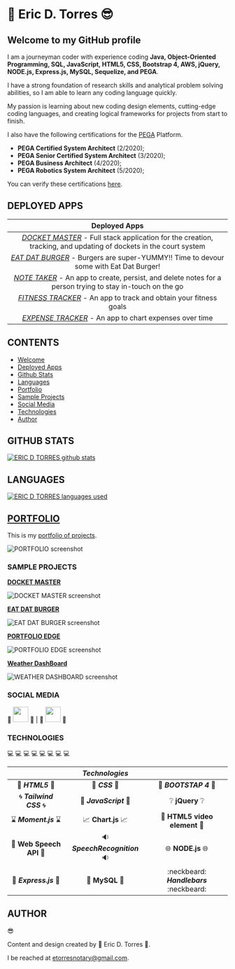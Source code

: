 # :green_heart: **Eric D. Torres** :sunglasses:

## Welcome to my GitHub profile

I am a journeyman coder with experience coding **Java, Object-Oriented Programming, SQL, JavaScript, HTML5, CSS, Bootstrap 4, AWS, jQuery, NODE.js, Express.js, MySQL, Sequelize, and PEGA**.

I have a strong foundation of research skills and analytical problem solving abilities, so I am able to learn any coding language quickly.

My passion is learning about new coding design elements, cutting-edge coding languages, and creating logical frameworks for projects from start to finish.

I also have the following certifications for the [PEGA](https://www.pega.com/?&utm_source=google&utm_medium=cpc&utm_campaign=Global_Brand_Exact&utm_term=pega%20systems&gloc=9025148&utm_content=pcrid%7c385502811043%7cpkw%7ckwd-299862464821%7cpmt%7ce%7cpdv%7cc%7c&gclid=Cj0KCQjwpZT5BRCdARIsAGEX0zlwEUJ1pHSIwyw83GZ1JUE6MsvC_rgS5LZ5nMBXMs6UlznUQ6ERP54aAqQ2EALw_wcB&gclsrc=aw.ds) Platform.

- **PEGA Certified System Architect** (2/2020);
- **PEGA Senior Certified System Architect** (3/2020);
- **PEGA Business Architect** (4/2020);
- **PEGA Robotics System Architect** (5/2020);

You can verify these certifications [here](https://academy.pega.com/verify-certification?fname=eric&lname=torres).

## DEPLOYED APPS

|                                                                       **Deployed Apps**                                                                       |
| :-----------------------------------------------------------------------------------------------------------------------------------------------------------: |
|  _[DOCKET MASTER](https://pure-atoll-36836.herokuapp.com/)_ - Full stack application for the creation, tracking, and updating of dockets in the court system  |
|              _[EAT DAT BURGER](https://hidden-garden-02467.herokuapp.com/)_ - Burgers are super-YUMMY!! Time to devour some with Eat Dat Burger!              |
| _[NOTE TAKER](https://whispering-headland-90384.herokuapp.com/)_ - An app to create, persist, and delete notes for a person trying to stay in-touch on the go |
|          _[FITNESS TRACKER](https://boiling-ridge-17711.herokuapp.com/?id=5fadf249008b350017ba41e3)_ - An app to track and obtain your fitness goals          |
|                             _[EXPENSE TRACKER](https://arcane-garden-81125.herokuapp.com/)_ - An app to chart expenses over time                              |

## CONTENTS

* [Welcome](#welcome-to-my-github-profile)
* [Deployed Apps](#deployed_apps)
* [Github Stats](#github-stats)
* [Languages](#languages)
* [Portfolio](#portfolio)
* [Sample Projects](#sample-projects)
* [Social Media](#social-media)
* [Technologies](#technologies)
* [Author](#author)

## GITHUB STATS

[![ERIC D TORRES github stats](https://github-readme-stats.vercel.app/api?username=etorres-revature)](https://github.com/etorres-revature/github-readme-stats)

## LANGUAGES

[![ERIC D TORRES languages used](https://github-readme-stats.vercel.app/api/top-langs?username=etorres-revature)](https://github.com/etorres-revature/github-readme-stats)

## [PORTFOLIO](https://etorres-revature.github.io/Responsive_Portfolio/portfolio.html)

This is my [portfolio of projects](https://etorres-revature.github.io/Responsive_Portfolio/portfolio.html).

![PORTFOLIO screenshot](https://user-images.githubusercontent.com/59744847/92795207-d0525000-f375-11ea-92bb-d56d1f33b2bb.png)

### SAMPLE PROJECTS 

**[DOCKET MASTER](https://github.com/etorres-revature/Docket_Master)**

![DOCKET MASTER screenshot](https://user-images.githubusercontent.com/59744847/98450958-fc384a80-2106-11eb-88dd-0588c3788dcf.png)

**[EAT DAT BURGER](https://github.com/etorres-revature/Eat_Dat_Burger)**

![EAT DAT BURGER screenshot](https://user-images.githubusercontent.com/59744847/96275976-077cd800-0f98-11eb-9160-f35cba26b0a7.png)

**[PORTFOLIO EDGE](https://github.com/etorres-revature/Lucky_Mountaineers)**

![PORTFOLIO EDGE screenshot](https://user-images.githubusercontent.com/59744847/92795196-ce888c80-f375-11ea-93a2-2e42f5c98013.png)

**[Weather DashBoard](https://github.com/etorres-revature/Weather_Dashboard)**

![WEATHER DASHBOARD screenshot](https://user-images.githubusercontent.com/59744847/92795201-cf212300-f375-11ea-9e5e-33754bf26fcb.png)

### SOCIAL MEDIA

:tiger: <a href="https://github.com/etorres-revature" alt="Eric D. Torres | GitHub"><img src="https://user-images.githubusercontent.com/59744847/92795129-c29cca80-f375-11ea-9f74-008d87a435f2.png" height="35px" width="35px"/></a> :tiger: | :penguin: <a href="https://www.linkedin.com/in/ericdtorres/" alt="Eric D. Torres | LinkedIn"><img src="https://user-images.githubusercontent.com/59744847/92795155-c7fa1500-f375-11ea-805c-14f3234feef8.png" height="35px" width="35px"/></a> :penguin:

### TECHNOLOGIES 

:computer: :computer: :computer: :computer: :computer: :computer: :computer: :computer:

|                                                       |                           _Technologies_                            |                                                            |
| :---------------------------------------------------: | :-----------------------------------------------------------------: | :--------------------------------------------------------: |
|               :memo: **_HTML5_** :memo:               |                        :art: **_CSS_** :art:                        |               :shoe: **_BOOTSTAP 4_** :shoe:               |
|        :cyclone: **_Tailwind CSS_** :cyclone:         |               :sparkler: **_JavaScript_** :sparkler:                |        :grey_question: **jQuery** :grey_question:          |
|        :hourglass: **_Moment.js_** :hourglass:        | :chart_with_upwards_trend: **Chart.js** :chart_with_upwards_trend:  |   :movie_camera: **HTML5 video element** :movie_camera:    |
| :speech_balloon: **Web Speech API** :speech_balloon:  |               :sound: **_SpeechRecognition_** :sound:               | :globe_with_meridians: **NODE.js** :globe_with_meridians:  |
|       :satellite: **_Express.js_** :satellite:        |                :card_index: **MySQL** :card_index:                  |          :neckbeard: **_Handlebars_** :neckbeard:          |

## AUTHOR 
:sunglasses:

Content and design created by :green_heart: Eric D. Torres :green_heart:.

I be reached at etorresnotary@gmail.com.
